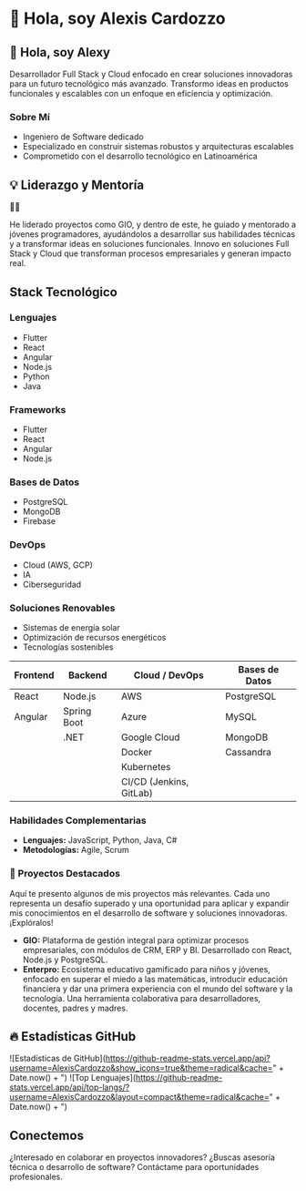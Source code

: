 # 👋 Hola, soy Alexis Cardozzo

## 👋 Hola, soy Alexy

Desarrollador Full Stack y Cloud enfocado en crear soluciones innovadoras para un futuro tecnológico más avanzado. Transformo ideas en productos funcionales y escalables con un enfoque en eficiencia y optimización.

### Sobre Mí
- Ingeniero de Software dedicado
- Especializado en construir sistemas robustos y arquitecturas escalables
- Comprometido con el desarrollo tecnológico en Latinoamérica

## 💡 Liderazgo y Mentoría
🦉✨

He liderado proyectos como GIO, y dentro de este, he guiado y mentorado a jóvenes programadores, ayudándolos a desarrollar sus habilidades técnicas y a transformar ideas en soluciones funcionales. Innovo en soluciones Full Stack y Cloud que transforman procesos empresariales y generan impacto real.

## Stack Tecnológico

### Lenguajes
- Flutter
- React
- Angular
- Node.js
- Python
- Java

### Frameworks
- Flutter
- React
- Angular
- Node.js

### Bases de Datos
- PostgreSQL
- MongoDB
- Firebase

### DevOps
- Cloud (AWS, GCP)
- IA
- Ciberseguridad

### Soluciones Renovables
- Sistemas de energía solar
- Optimización de recursos energéticos
- Tecnologías sostenibles

| Frontend       | Backend          | Cloud / DevOps         | Bases de Datos        |
|----------------|------------------|------------------------|-----------------------|
| React          | Node.js          | AWS                    | PostgreSQL            |
| Angular        | Spring Boot      | Azure                  | MySQL                 |
|                | .NET             | Google Cloud           | MongoDB               |
|                |                  | Docker                 | Cassandra             |
|                |                  | Kubernetes             |                       |
|                |                  | CI/CD (Jenkins, GitLab)|                       |

### Habilidades Complementarias

*   **Lenguajes:** JavaScript, Python, Java, C#
*   **Metodologías:** Agile, Scrum

### 🌟 Proyectos Destacados

Aquí te presento algunos de mis proyectos más relevantes. Cada uno representa un desafío superado y una oportunidad para aplicar y expandir mis conocimientos en el desarrollo de software y soluciones innovadoras. ¡Explóralos!

*   **GIO:** Plataforma de gestión integral para optimizar procesos empresariales, con módulos de CRM, ERP y BI. Desarrollado con React, Node.js y PostgreSQL.
*   **Enterpro:** Ecosistema educativo gamificado para niños y jóvenes, enfocado en superar el miedo a las matemáticas, introducir educación financiera y dar una primera experiencia con el mundo del software y la tecnología. Una herramienta colaborativa para desarrolladores, docentes, padres y madres.



## 🔥 Estadísticas GitHub
![Estadísticas de GitHub](https://github-readme-stats.vercel.app/api?username=AlexisCardozzo&show_icons=true&theme=radical&cache=" + Date.now() + ")
![Top Lenguajes](https://github-readme-stats.vercel.app/api/top-langs/?username=AlexisCardozzo&layout=compact&theme=radical&cache=" + Date.now() + ")

## Conectemos

¿Interesado en colaborar en proyectos innovadores?
¿Buscas asesoría técnica o desarrollo de software?
Contáctame para oportunidades profesionales.
